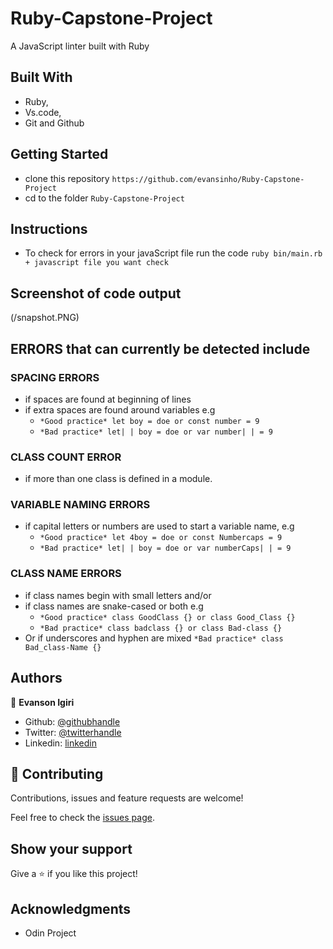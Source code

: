 # Ruby-Capstone-Project
A JavaScript linter built with Ruby

## Built With

- Ruby,
- Vs.code,
- Git and Github

## Getting Started

- clone this repository `https://github.com/evansinho/Ruby-Capstone-Project`
- cd to the folder `Ruby-Capstone-Project`

## Instructions

- To check for errors in your javaScript file run the code `ruby bin/main.rb + javascript file you want check`

## Screenshot of code output

(/snapshot.PNG)

## ERRORS that can currently be detected include

### SPACING ERRORS
- if spaces are found at beginning of lines
- if extra spaces are found around variables e.g
  - `*Good practice* let boy = doe or const number = 9`
  - `*Bad practice* let| | boy = doe or var number| | = 9`

### CLASS COUNT ERROR
- if more than one class is defined in a module.

### VARIABLE NAMING ERRORS
- if capital letters or numbers are used to start a variable name, e.g
  - `*Good practice* let 4boy = doe or const Numbercaps = 9`
  - `*Bad practice* let| | boy = doe or var numberCaps| | = 9`

### CLASS NAME ERRORS
- if class names begin with small letters and/or
- if class names are snake-cased or both e.g
  - `*Good practice* class GoodClass {} or class Good_Class {}`
  - `*Bad practice* class badclass {} or class Bad-class {}`
- Or if underscores and hyphen are mixed `*Bad practice* class Bad_class-Name {}`


## Authors

👤 **Evanson Igiri**

- Github: [@githubhandle](https://github.com/evansinho)
- Twitter: [@twitterhandle](https://twitter.com/iamsinho1304)
- Linkedin: [linkedin](https://linkedin.com/in/evanson-igiri)

## 🤝 Contributing

Contributions, issues and feature requests are welcome!

Feel free to check the [issues page](https://github.com/evansinho/Ruby-Capstone-Project/issues).

## Show your support

Give a ⭐️ if you like this project!

## Acknowledgments

- Odin Project
